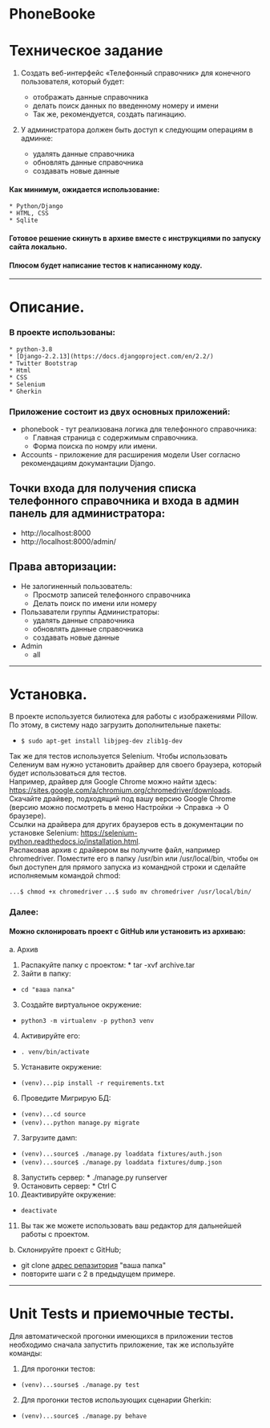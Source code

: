 # PhoneBooke 
# Техническое задание
1. Создать веб-интерфейс «Телефонный справочник» для конечного пользователя, который будет:
    * отображать данные справочника
    * делать поиск данных по введенному номеру и имени
    * Так же, рекомендуется, создать пагинацию.

2. У администратора должен быть доступ к следующим операциям в админке:
    * удалять данные справочника
    * обновлять данные справочника
    * создавать новые данные
#### Как минимум, ожидается использование:
    * Python/Django
    * HTML, CSS
    * Sqlite
#### Готовое решение скинуть в архиве вместе с инструкциями по запуску сайта локально.
#### Плюсом будет написание тестов к написанному коду.
----------------------------------------------------
# Описание.
### В проекте использованы:
    * python-3.8
    * [Django-2.2.13](https://docs.djangoproject.com/en/2.2/) 
    * Twitter Bootstrap
    * Html
    * CSS
    * Selenium
    * Gherkin
### Приложение состоит из двух основных приложений:
 * phonebook - тут реализована логика для телефонного справочника:  
   * Главная страница с содержимым справочника.
   * Форма поиска по номру или имени.
 * Accounts - приложение для расширения модели User согласно рекомендациям докумантации Django. 

## Точки входа для получения списка телефонного справочника и входа в админ панель для администратора:
 * http://localhost:8000
 * http://localhost:8000/admin/

## Права авторизации:
 * Не залогиненный пользователь:
   * Просмотр записей телефонного справочника
   * Делать поиск по имени или номеру
 * Пользаватели группы Администраторы:
    * удалять данные справочника
    * обновлять данные справочника
    * создавать новые данные
* Admin
   * all

 ----------------------------------------------------

# Установка.
В проекте используется билиотека для работы с изображениями Pillow. По этому, в систему надо загрузить дополнительные пакеты:
 * ```$ sudo apt-get install libjpeg-dev zlib1g-dev```

  Так же для тестов используется Selenium. Чтобы использовать Селениум вам нужно установить драйвер для своего браузера, который будет использоваться для тестов.     
  Например, драйвер для Google Chrome можно найти здесь: https://sites.google.com/a/chromium.org/chromedriver/downloads. Скачайте драйвер, подходящий под вашу версию Google Chrome (версию можно посмотреть в меню Настройки -> Справка -> О браузере).  
Ссылки на драйвера для других браузеров есть в документации по установке Selenium: https://selenium-python.readthedocs.io/installation.html.  
Распаковав архив с драйвером вы получите файл, например chromedriver. Поместите его в папку /usr/bin или /usr/local/bin, чтобы он был доступен для прямого запуска из командной строки и сделайте исполняемым командой chmod:

```...$ chmod +x chromedriver```
```...$ sudo mv chromedriver /usr/local/bin/ ```

### Далее:
#### Можно склонировать проект с GitHub или установить из архиваю:
a. Архив
  1. Распакуйте папку с проектом: 
    * tar -xvf archive.tar
  2. Зайти в папку:
   * ```cd "ваша папка"```
  3. Cоздайте виртуальное окружение:
   * ```python3 -m virtualenv -p python3 venv```
  4. Активируйте его:
   * ```. venv/bin/activate```
  5. Устанавите окружение:
   * ```(venv)...pip install -r requirements.txt```
  6. Проведите Мигрирую БД:
   * ```(venv)...cd source```
   * ```(venv)...python manage.py migrate```
  7. Загрузите дамп:
   * ```(venv)...source$ ./manage.py loaddata fixtures/auth.json ```
   * ```(venv)...source$ ./manage.py loaddata fixtures/dump.json ```
  8. Запустить сервер:
    * ./manage.py runserver
  9. Остановить сервер:
    * Ctrl C
  10. Деактивируйте окружение:
   * ```deactivate``` 
  11. Вы так же можете использовать ваш редактор для дальнейшей работы с проектом. 
  
b. Склонируйте проект с GitHub; 
   * git clone [адрес репазитория](https://gitlab.com/nuvorish/article.git) "ваша папка"
   * повторите шаги с 2 в предыдущем примере.

 ----------------------------------------------------------------------------
# Unit Tests и приемочные тесты.
  Для автоматической прогонки имеющихся в приложении тестов необходимо сначала запустить приложение, 
так же  используйте команды:
1. Для прогонки тестов:
 * ```(venv)...sourse$ ./manage.py test```
2. Для прогонки тестов использующих сценарии Gherkin:
 * ```(venv)...source$ ./manage.py behave```
